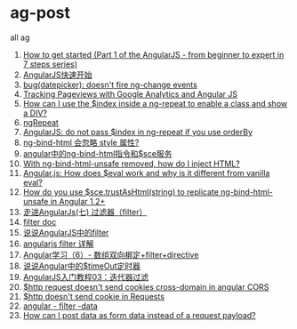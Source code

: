 ag-post
=======

all ag

1. [How to get started (Part 1 of the AngularJS - from beginner to expert in 7 steps series)](http://www.ng-newsletter.com/posts/beginner2expert-how_to_start.html)
2. [AngularJS快速开始](http://www.angularjs.cn/A002)
3. [bug(datepicker): doesn't fire ng-change events](https://github.com/angular-ui/bootstrap/issues/612)
4. [Tracking Pageviews with Google Analytics and Angular JS](http://blog.nraboy.com/2014/11/tracking-pageviews-google-analytics-angular-js/)
5. [How can I use the $index inside a ng-repeat to enable a class and show a DIV?](http://stackoverflow.com/questions/17925355/how-can-i-use-the-index-inside-a-ng-repeat-to-enable-a-class-and-show-a-div)
6. [ngRepeat](https://docs.angularjs.org/api/ng/directive/ngRepeat)
7. [AngularJS: do not pass $index in ng-repeat if you use orderBy](http://sky2high.net/en/2013/04/angularjs-do-not-pass-index-in-ng-repeat-if-you-use-orderby/)
8. [ng-bind-html 会忽略 style 属性?](http://angularjs.cn/A0pS)
9. [angular中的ng-bind-html指令和$sce服务](http://segmentfault.com/blog/wangxiansheng/1190000000639561)
10. [With ng-bind-html-unsafe removed, how do I inject HTML?](http://stackoverflow.com/questions/19415394/with-ng-bind-html-unsafe-removed-how-do-i-inject-html)
11. [Angular.js: How does $eval work and why is it different from vanilla eval?](http://stackoverflow.com/questions/15671471/angular-js-how-does-eval-work-and-why-is-it-different-from-vanilla-eval)
12. [How do you use $sce.trustAsHtml(string) to replicate ng-bind-html-unsafe in Angular 1.2+](http://stackoverflow.com/questions/18340872/how-do-you-use-sce-trustashtmlstring-to-replicate-ng-bind-html-unsafe-in-angu/19204391#19204391)
13. [走进AngularJs(七) 过滤器（filter）](http://www.cnblogs.com/lvdabao/p/3475426.html)
14. [filter doc](https://docs.angularjs.org/api/ng/filter/filter)
15. [说说AngularJS中的filter](http://www.html-js.com/article/AngularJS-tips-about-AngularJS-filter)
16. [angularjs filter 详解](http://blog.51yip.com/jsjquery/1592.html)
17. [Angular学习（6）- 数组双向梆定+filter+directive](http://www.cnblogs.com/HD/p/3630730.html)
18. [说说Angular中的$timeOut定时器](http://www.html-js.com/article/1829)
19. [AngularJS入门教程03：迭代器过滤](http://www.ituring.com.cn/article/15763)
20. [$http request doesn't send cookies cross-domain in angular CORS](http://stackoverflow.com/questions/16882245/http-request-doesnt-send-cookies-cross-domain-in-angular-cors)
21. [$http doesn't send cookie in Requests](http://stackoverflow.com/questions/17064791/http-doesnt-send-cookie-in-requests)
22. [angular - filter -data](https://docs.angularjs.org/api/ng/filter/date)
23. [How can I post data as form data instead of a request payload?](http://stackoverflow.com/questions/11442632/how-can-i-post-data-as-form-data-instead-of-a-request-payload)
